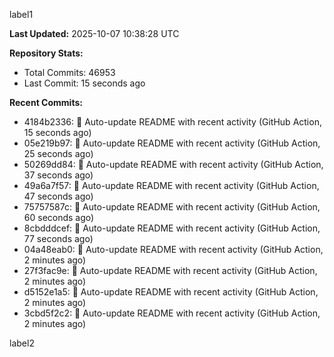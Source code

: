 
label1 
<!-- ACTIVITY_START -->
**Last Updated:** 2025-10-07 10:38:28 UTC

**Repository Stats:**
- Total Commits: 46953
- Last Commit: 15 seconds ago

**Recent Commits:**
- 4184b2336: 🤖 Auto-update README with recent activity (GitHub Action, 15 seconds ago)
- 05e219b97: 🤖 Auto-update README with recent activity (GitHub Action, 25 seconds ago)
- 50269dd84: 🤖 Auto-update README with recent activity (GitHub Action, 37 seconds ago)
- 49a6a7f57: 🤖 Auto-update README with recent activity (GitHub Action, 47 seconds ago)
- 75757587c: 🤖 Auto-update README with recent activity (GitHub Action, 60 seconds ago)
- 8cbdddcef: 🤖 Auto-update README with recent activity (GitHub Action, 77 seconds ago)
- 04a48eab0: 🤖 Auto-update README with recent activity (GitHub Action, 2 minutes ago)
- 27f3fac9e: 🤖 Auto-update README with recent activity (GitHub Action, 2 minutes ago)
- d5152e1a5: 🤖 Auto-update README with recent activity (GitHub Action, 2 minutes ago)
- 3cbd5f2c2: 🤖 Auto-update README with recent activity (GitHub Action, 2 minutes ago)
<!-- ACTIVITY_END -->

label2
